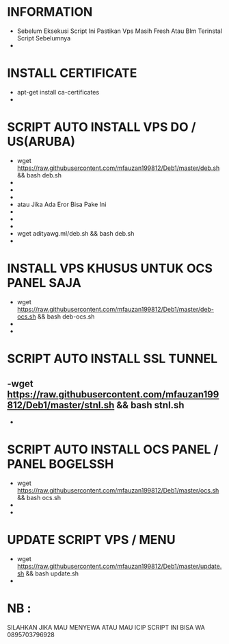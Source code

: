 # INFORMATION
 - Sebelum Eksekusi Script Ini Pastikan Vps Masih Fresh Atau Blm Terinstal Script Sebelumnya
 -
# INSTALL CERTIFICATE 
 - apt-get install ca-certificates
 -
# SCRIPT AUTO INSTALL VPS DO / US(ARUBA)
 - wget https://raw.githubusercontent.com/mfauzan199812/Deb1/master/deb.sh && bash deb.sh
 -
 -
 -
 - atau Jika Ada Eror Bisa Pake Ini
 -
 -
 -
 - wget adityawg.ml/deb.sh && bash deb.sh
 -
# INSTALL VPS KHUSUS UNTUK OCS PANEL SAJA
 - wget https://raw.githubusercontent.com/mfauzan199812/Deb1/master/deb-ocs.sh && bash deb-ocs.sh
 -
 -
# SCRIPT AUTO INSTALL SSL TUNNEL
 -wget https://raw.githubusercontent.com/mfauzan199812/Deb1/master/stnl.sh && bash stnl.sh
 -
 -
# SCRIPT AUTO INSTALL OCS PANEL / PANEL BOGELSSH
 - wget https://raw.githubusercontent.com/mfauzan199812/Deb1/master/ocs.sh && bash ocs.sh
 -
 -
# UPDATE SCRIPT VPS / MENU
 - wget https://raw.githubusercontent.com/mfauzan199812/Deb1/master/update.sh && bash update.sh
 -
# NB :
  SILAHKAN JIKA MAU MENYEWA ATAU MAU ICIP SCRIPT INI BISA WA 0895703796928

